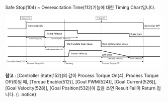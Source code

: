 Safe Stop(104) ~ Overexcitation Time(112)기능에 대한 Timing Chart입니다.

![](/assets/images/dxl/y/torque_on-off_timing_chart.PNG)

**참고** : [Controller State(152)]의 값이 Process Torque On(4), Process Torque Off(6)일 때, [Torque Enable(512)], [Goal PWM(524)], [Goal Current(526)], [Goal Velocity(528)], [Goal Position(532)]에 값을 쓰면 Result Fail이 Return 됩니다.
{: .notice}